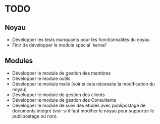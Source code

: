 # TODO

## Noyau

- Développer les tests manquants pour les fonctionnalités du noyau
- Finir de développer le module spécial 'kernel'

## Modules

- Développer le module de gestion des membres
- Développer le module outils
- Développer le module mails (voir si cela nécessite la modification du noyau)
- Développer le module de gestion des clients
- Développer le module de gestion des Consultants
- Développer le module de suivi des etudes avec publipostage de documents intégré (voir si il faut modifier le noyau pour supporter le publipostage ou non). 
